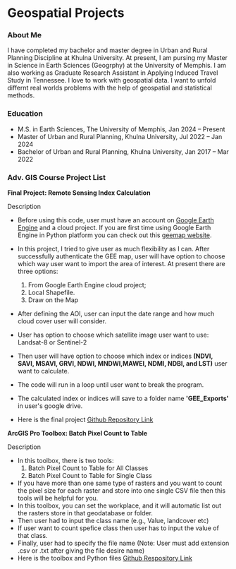 # Geospatial Projects

### About Me
I have completed my bachelor and master degree in Urban and Rural Planning Discipline at Khulna University. At present, I am pursing my Master in Science in Earth Sciences (Geogrphy) at the University of Memphis. I am also working as Graduate Research Assistant in Applying Induced Travel Study in Tennessee. I love to work with geospatial data. I want to unfold differnt real worlds problems with the help of geospatial and statistical methods.

### Education
- M.S. in Earth Sciences, The University of Memphis, Jan 2024 – Present
- Master of Urban and Rural Planning, Khulna University, Jul 2022 – Jan 2024
- Bachelor of Urban and Rural Planning, Khulna University, Jan 2017 – Mar 2022

### Adv. GIS Course Project List
**Final Project: Remote Sensing Index Calculation**

Description
- Before using this code, user must have an account on [Google Earth Engine](https://code.earthengine.google.com/) and a cloud project. If you are first time using Google Earth Engine in Python platform you can check out this [geemap website](https://geemap.org/installation/).
  
- In this project, I tried to give user as much flexibility as I can. After successfully authenticate the GEE map, user will have option to choose which way user want to import the area of interest. At present there are three options:
    1. From Google Earth Engine cloud project;
    2. Local Shapefile.
    3. Draw on the Map
  
- After defining the AOI, user can input the date range and how much cloud cover user will consider.

- User has option to choose which satellite image user want to use: Landsat-8 or Sentinel-2
  
- Then user will have option to choose which index or indices **(NDVI, SAVI, MSAVI, GRVI, NDWI, MNDWI,MAWEI, NDMI, NDBI, and LST)** user want to calculate.
  
- The code will run in a loop until user want to break the program.
  
- The calculated index or indices will save to a folder name **'GEE_Exports'** in user's google drive.
  
- Here is the final project [Github Repository Link](https://github.com/biswasjayanta/Python-For-GeospatialAnalysis/blob/8950e5e82e8f1eee43281e13bcc2e8f09873c6c0/RemoteSensingIndexCalculation.ipynb)

**ArcGIS Pro Toolbox: Batch Pixel Count to Table**

Description
- In this toolbox, there is two tools:
    1. Batch Pixel Count to Table for All Classes
    2. Batch Pixel Count to Table for Single Class
- If you have more than one same type of rasters and you want to count the pixel size for each raster and store into one single CSV file then this tools will be helpful for you.
- In this toolbox, you can set the workplace, and it will automatic list out the rasters store in that geodatabase or folder.
- Then user had to input the class name (e.g., Value, landcover etc)
- If user want to count spefice class then user has to input the value of that class.
- Finally, user had to specify the file name (Note: User must add extension .csv or .txt after giving the file desire name)
- Here is the toolbox and Python files [Github Respository Link](https://github.com/biswasjayanta/Python-For-GeospatialAnalysis/tree/5e9966ec2bdb445308100a1cecd5664bb2adf65a/BatchPixelCountToolbox)
